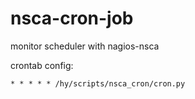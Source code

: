 # nsca-cron-job

monitor scheduler with nagios-nsca

crontab config:
```crontab
* * * * * /hy/scripts/nsca_cron/cron.py
```
